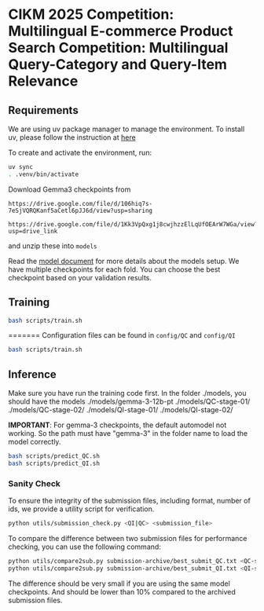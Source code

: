 # CIKM 2025 Competition: Multilingual E-commerce Product Search Competition: Multilingual Query-Category and Query-Item Relevance

## Requirements
We are using uv package manager to manage the environment.
To install uv, please follow the instruction at [here](https://docs.astral.sh/uv/getting-started/installation/)

To create and activate the environment, run:
```bash
uv sync
. .venv/bin/activate
```

Download Gemma3 checkpoints from
```
https://drive.google.com/file/d/106hiq7s-7eSjVQRQKanf5aCetl6pJJ6d/view?usp=sharing

https://drive.google.com/file/d/1Kk3VpQxg1j8cwjhzzElLqUfOEArW7WGa/view?usp=drive_link
```

and unzip these into `models`

Read the [model document](models/README.md) for more details about the models setup. We have multiple checkpoints for each fold. You can choose the best checkpoint based on your validation results.


## Training

```bash
bash scripts/train.sh
```
=======
Configuration files can be found in `config/QC` and `config/QI`

```bash
bash scripts/train.sh
```
## Inference

Make sure you have run the training code first.
In the folder ./models, you should have the models 
./models/gemma-3-12b-pt 
./models/QC-stage-01/<checkpoint-folders>
./models/QC-stage-02/<checkpoint-folders>
./models/QI-stage-01/<checkpoint-folders>
./models/QI-stage-02/<checkpoint-folders>

**IMPORTANT**: For gemma-3 checkpoints, the default automodel not working. So the path must have "gemma-3" in the folder name to load the model correctly.


```bash
bash scripts/predict_QC.sh
bash scripts/predict_QI.sh
```

### Sanity Check 

To ensure the integrity of the submission files, including format, number of ids, we provide a utility script for verification. 

```bash
python utils/submission_check.py <QI|QC> <submission_file>
```

To compare the difference between two submission files for performance checking, you can use the following command:

```bash
python utils/compare2sub.py submission-archive/best_submit_QC.txt <QC-submission-file>
python utils/compare2sub.py submission-archive/best_submit_QI.txt <QI-submission-file>
```

The difference should be very small if you are using the same model checkpoints. And should be lower than 10% compared to the archived submission files.